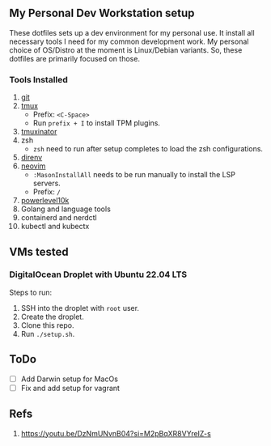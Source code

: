 ## My Personal Dev Workstation setup

These dotfiles sets up a dev environment for my personal use. It install all necessary tools I need for my common development work. My personal choice of OS/Distro at the moment is Linux/Debian variants. 
So, these dotfiles are primarily focused on those.

### Tools Installed

1. [git](https://git-scm.com/)
2. [tmux](https://github.com/tmux/tmux/wiki)
    - Prefix: `<C-Space>`
    - Run `prefix + I` to install TPM plugins.
4. [tmuxinator](https://github.com/tmuxinator/tmuxinator)
5. zsh
    - `zsh` need to run after setup completes to load the zsh configurations.
6. [direnv](https://direnv.net/)
7. [neovim](https://github.com/neovim/neovim)
   - `:MasonInstallAll` needs to be run manually to install the LSP servers.
   - Prefix: `/`
9. [powerlevel10k](https://github.com/romkatv/powerlevel10k)
10. Golang and language tools
11. containerd and nerdctl
12. kubectl and kubectx

## VMs tested

### DigitalOcean Droplet with Ubuntu 22.04 LTS

Steps to run:

1. SSH into the droplet with `root` user. 
2. Create the droplet.
3. Clone this repo.
4. Run `./setup.sh`.

## ToDo

- [ ] Add Darwin setup for MacOs
- [ ] Fix and add setup for vagrant

## Refs

1. https://youtu.be/DzNmUNvnB04?si=M2pBqXR8VYreIZ-s
